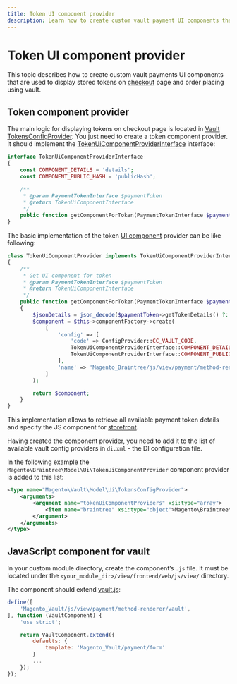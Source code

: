 ```yaml
---
title: Token UI component provider
description: Learn how to create custom vault payment UI components that display stored tokens.
---
```


# Token UI component provider

This topic describes how to create custom vault payments UI components that are used to display stored tokens on [checkout](https://glossary.magento.com/checkout) page and order placing using vault.

## Token component provider

The main logic for displaying tokens on checkout page is located in
[Vault TokensConfigProvider](https://github.com/magento/magento2/tree/2.4/app/code/Magento/Vault/Model/Ui/TokensConfigProvider.php). You just need to create a token component provider. It should implement the
[TokenUiComponentProviderInterface](https://github.com/magento/magento2/tree/2.4/app/code/Magento/Vault/Model/Ui/TokenUiComponentProviderInterface.php) interface:

```php
interface TokenUiComponentProviderInterface
{
    const COMPONENT_DETAILS = 'details';
    const COMPONENT_PUBLIC_HASH = 'publicHash';

    /**
     * @param PaymentTokenInterface $paymentToken
     * @return TokenUiComponentInterface
     */
    public function getComponentForToken(PaymentTokenInterface $paymentToken);
}
```

The basic implementation of the token [UI component](https://glossary.magento.com/ui-component) provider can be like following:

```php
class TokenUiComponentProvider implements TokenUiComponentProviderInterface
{
    /**
     * Get UI component for token
     * @param PaymentTokenInterface $paymentToken
     * @return TokenUiComponentInterface
     */
    public function getComponentForToken(PaymentTokenInterface $paymentToken)
    {
        $jsonDetails = json_decode($paymentToken->getTokenDetails() ?: '{}', true);
        $component = $this->componentFactory->create(
            [
                'config' => [
                    'code' => ConfigProvider::CC_VAULT_CODE,
                    TokenUiComponentProviderInterface::COMPONENT_DETAILS => $jsonDetails,
                    TokenUiComponentProviderInterface::COMPONENT_PUBLIC_HASH => $paymentToken->getPublicHash()
                ],
                'name' => 'Magento_Braintree/js/view/payment/method-renderer/vault'
            ]
        );

        return $component;
    }
}
```

This implementation allows to retrieve all available payment token details and specify the JS component for [storefront](https://glossary.magento.com/storefront).

Having created the component provider, you need to add it to the list of available vault config providers in `di.xml` - the DI configuration file.

In the following example the `Magento\Braintree\Model\Ui\TokenUiComponentProvider` component provider is added to this list:

```xml
<type name="Magento\Vault\Model\Ui\TokensConfigProvider">
    <arguments>
        <argument name="tokenUiComponentProviders" xsi:type="array">
            <item name="braintree" xsi:type="object">Magento\Braintree\Model\Ui\TokenUiComponentProvider</item>
        </argument>
    </arguments>
</type>
```

## JavaScript component for vault

In your custom module directory, create the component’s `.js` file. It must be located under the `<your_module_dir>/view/frontend/web/js/view/` directory.

The component should extend [vault.js](https://github.com/magento/magento2/tree/2.4/app/code/Magento/Vault/view/frontend/web/js/view/payment/method-renderer/vault.js):

```javascript
define([
    'Magento_Vault/js/view/payment/method-renderer/vault',
], function (VaultComponent) {
    'use strict';

    return VaultComponent.extend({
        defaults: {
            template: 'Magento_Vault/payment/form'
        }
        ...
    });
});
```

